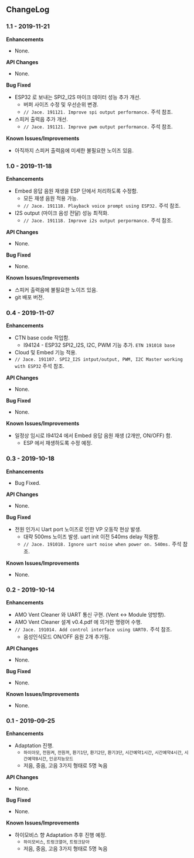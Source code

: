## ChangeLog
### 1.1 - 2019-11-21

**Enhancements**

* None.

**API Changes**

* None.

**Bug Fixed**

* ESP32 로 보내는 SPI2_I2S 마이크 데이터 성능 추가 개선.
  * 버퍼 사이즈 수정 및 우선순위 변경.
  * `// Jace. 191121. Improve spi output performance.` 주석 참조.
* 스피커 출력음 추가 개선.
  * `// Jace. 191121. Improve pwm output performance.` 주석 참조.

**Known Issues/Improvements**

* 아직까지 스피커 출력음에 미세한 불필요한 노이즈 있음.

### 1.0 - 2019-11-18

**Enhancements**

* Embed 응답 음원 재생을 ESP 단에서 처리하도록 수정함.
  * 모든 재생 음원 적용 가능.
  * `// Jace. 191118. Playback voice prompt using ESP32.` 주석 참조.
* I2S output (마이크 음성 전달) 성능 최적화.
  * `// Jace. 191118. Improve i2s output perpormance.` 주석 참조.

**API Changes**

* None.

**Bug Fixed**

* None.

**Known Issues/Improvements**

* 스피커 출력음에 불필요한 노이즈 있음.
* git 배포 버전.

### 0.4 - 2019-11-07

**Enhancements**

* CTN base code 작업함.
  * I94124 - ESP32 SPI2_I2S, I2C, PWM 기능 추가. `ETN 191018 base`
* Cloud 및 Embed 기능 적용.
* `// Jace. 191107. SPI2_I2S intput/output, PWM, I2C Master working with ESP32` 주석 참조.

**API Changes**

* None.

**Bug Fixed**

* None.

**Known Issues/Improvements**

* 일정상 임시로 I94124 에서 Embed 응답 음원 재생 (2개만, ON/OFF) 함.
  * ESP 에서 재생하도록 수정 예정.

### 0.3 - 2019-10-18

**Enhancements**

* Bug Fixed.

**API Changes**

* None.

**Bug Fixed**

* 전원 인가시 Uart port 노이즈로 인한 VP 오동작 현상 발생.
  * 대략 500ms 노이즈 발생. uart init 이전 540ms delay 적용함.
  * `// Jace. 191018. Ignore uart noise when power on. 540ms.` 주석 참조.

**Known Issues/Improvements**

* None.

### 0.2 - 2019-10-14

**Enhancements**

* AMO Vent Cleaner 와 UART 통신 구현. (Vent ↔ Module 양방향).
* AMO Vent Cleaner 설계 v0.4.pdf 에 의거한 명령어 수행.
* `// Jace. 191014. Add control interface using UART0.` 주석 참조.
  * 음성인식모드 ON/OFF 음원 2개 추가됨.

**API Changes**

* None.

**Bug Fixed**

* None.

**Known Issues/Improvements**

* None.

### 0.1 - 2019-09-25

**Enhancements**

* Adaptation 진행.
  * `하이아모`, `전원켜`, `전원꺼`, `환기1단`, `환기2단`, `환기3단`, `시간예약1시간`, `시간예약4시간`, `시간예약8시간`, `인공지능모드`
  * 저음, 중음, 고음 3가지 형태로 5명 녹음

**API Changes**

* None.

**Bug Fixed**

* None.

**Known Issues/Improvements**

* 하이모비스 향 Adaptation 추후 진행 예정.
  * `하이모비스`, `트렁크열어`, `트렁크닫아`
  * 저음, 중음, 고음 3가지 형태로 5명 녹음

